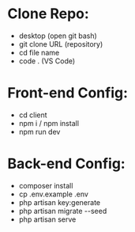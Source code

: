 # Clone Repo:

- desktop (open git bash)
- git clone URL (repository)
- cd file name
- code . (VS Code)

# Front-end Config:

- cd client
- npm i / npm install
- npm run dev

# Back-end Config:

- composer install
- cp .env.example .env
- php artisan key:generate
- php artisan migrate --seed
- php artisan serve

